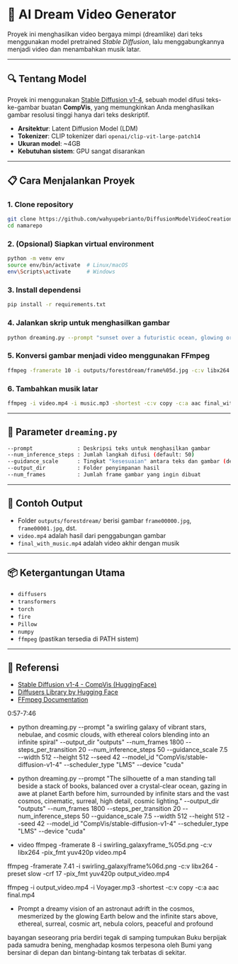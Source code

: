 # 🎨 AI Dream Video Generator

Proyek ini menghasilkan video bergaya mimpi (dreamlike) dari teks menggunakan model pretrained *Stable Diffusion*, lalu menggabungkannya menjadi video dan menambahkan musik latar.

---

## 🔍 Tentang Model

Proyek ini menggunakan [Stable Diffusion v1-4](https://huggingface.co/CompVis/stable-diffusion-v1-4), sebuah model difusi teks-ke-gambar buatan **CompVis**, yang memungkinkan Anda menghasilkan gambar resolusi tinggi hanya dari teks deskriptif.

* **Arsitektur**: Latent Diffusion Model (LDM)
* **Tokenizer**: CLIP tokenizer dari `openai/clip-vit-large-patch14`
* **Ukuran model**: \~4GB
* **Kebutuhan sistem**: GPU sangat disarankan

---

## 📋 Cara Menjalankan Proyek

### 1. Clone repository

```bash
git clone https://github.com/wahyupebrianto/DiffusionModelVideoCreation.git
cd namarepo
```

### 2. (Opsional) Siapkan virtual environment

```bash
python -m venv env
source env/bin/activate  # Linux/macOS
env\Scripts\activate     # Windows
```

### 3. Install dependensi

```bash
pip install -r requirements.txt
```

### 4. Jalankan skrip untuk menghasilkan gambar

```bash
python dreaming.py --prompt "sunset over a futuristic ocean, glowing orbs flying, surreal and peaceful atmosphere" --output_dir outputs/forestdream
```

### 5. Konversi gambar menjadi video menggunakan FFmpeg

```bash
ffmpeg -framerate 10 -i outputs/forestdream/frame%05d.jpg -c:v libx264 -pix_fmt yuv420p video.mp4
```

### 6. Tambahkan musik latar

```bash
ffmpeg -i video.mp4 -i music.mp3 -shortest -c:v copy -c:a aac final_with_music.mp4
```


---

## 🧠 Parameter `dreaming.py`

```bash
--prompt              : Deskripsi teks untuk menghasilkan gambar
--num_inference_steps : Jumlah langkah difusi (default: 50)
--guidance_scale      : Tingkat "kesesuaian" antara teks dan gambar (default: 7.5)
--output_dir          : Folder penyimpanan hasil
--num_frames          : Jumlah frame gambar yang ingin dibuat
```

---

## 💾 Contoh Output

* Folder `outputs/forestdream/` berisi gambar `frame00000.jpg`, `frame00001.jpg`, dst.
* `video.mp4` adalah hasil dari penggabungan gambar
* `final_with_music.mp4` adalah video akhir dengan musik

---

## 📦 Ketergantungan Utama

* `diffusers`
* `transformers`
* `torch`
* `fire`
* `Pillow`
* `numpy`
* `ffmpeg` (pastikan tersedia di PATH sistem)

---

## 📜 Referensi

* [Stable Diffusion v1-4 - CompVis (HuggingFace)](https://huggingface.co/CompVis/stable-diffusion-v1-4)
* [Diffusers Library by Hugging Face](https://github.com/huggingface/diffusers)
* [FFmpeg Documentation](https://ffmpeg.org/documentation.html)





0:57-7:46

- python dreaming.py --prompt "a swirling galaxy of vibrant stars, nebulae, and cosmic clouds, with ethereal colors blending into an infinite spiral" --output_dir "outputs" --num_frames 1800 --steps_per_transition 20 --num_inference_steps 50 --guidance_scale 7.5 --width 512 --height 512 --seed 42 --model_id "CompVis/stable-diffusion-v1-4" --scheduler_type "LMS" --device "cuda"
- python dreaming.py --prompt "The silhouette of a man standing tall beside a stack of books, balanced over a crystal-clear ocean, gazing in awe at planet Earth before him, surrounded by infinite stars and the vast cosmos, cinematic, surreal, high detail, cosmic lighting." --output_dir "outputs" --num_frames 1800 --steps_per_transition 20 --num_inference_steps 50 --guidance_scale 7.5 --width 512 --height 512 --seed 42 --model_id "CompVis/stable-diffusion-v1-4" --scheduler_type "LMS" --device "cuda"


- video
ffmpeg -framerate 8 -i swirling_galaxyframe_%05d.png -c:v libx264 -pix_fmt yuv420p video.mp4

ffmpeg -framerate 7.41 -i swirling_galaxy/frame%06d.png -c:v libx264 -preset slow -crf 17 -pix_fmt yuv420p output_video.mp4

ffmpeg -i output_video.mp4 -i Voyager.mp3 -shortest -c:v copy -c:a aac final.mp4


- Prompt
a dreamy vision of an astronaut adrift in the cosmos, mesmerized by the glowing Earth below and the infinite stars above, ethereal, surreal, cosmic art, nebula colors, peaceful and profound


bayangan seseorang pria berdiri tegak di samping tumpukan Buku berpijak pada samudra bening, menghadap kosmos terpesona oleh Bumi yang bersinar di depan dan bintang-bintang tak terbatas di sekitar.
